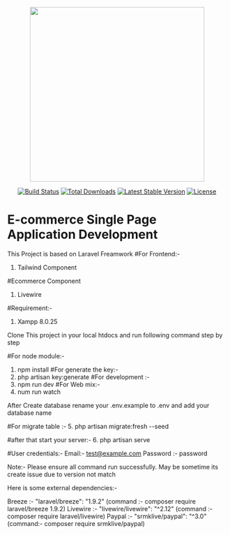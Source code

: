 <p align="center"><a href="https://laravel.com" target="_blank"><img src="https://raw.githubusercontent.com/laravel/art/master/logo-lockup/5%20SVG/2%20CMYK/1%20Full%20Color/laravel-logolockup-cmyk-red.svg" width="400"></a></p>

<p align="center">
<a href="https://travis-ci.org/laravel/framework"><img src="https://travis-ci.org/laravel/framework.svg" alt="Build Status"></a>
<a href="https://packagist.org/packages/laravel/framework"><img src="https://img.shields.io/packagist/dt/laravel/framework" alt="Total Downloads"></a>
<a href="https://packagist.org/packages/laravel/framework"><img src="https://img.shields.io/packagist/v/laravel/framework" alt="Latest Stable Version"></a>
<a href="https://packagist.org/packages/laravel/framework"><img src="https://img.shields.io/packagist/l/laravel/framework" alt="License"></a>
</p>

# E-commerce Single Page Application Development

This Project is based on Laravel Freamwork
#For Frontend:-
1. Tailwind Component
   
#Ecommerce Component
1. Livewire

#Requirement:-
1. Xampp 8.0.25

Clone This project in your local htdocs and run following command step by step

#For node module:-
1. npm install
#For generate the key:-
2. php artisan key:generate
#For development :-
3. npm run dev
#For Web mix:-
4. num run watch

After Create database rename your .env.example to .env and add your database name

#For migrate table :-
5. php artisan migrate:fresh --seed

#after that start your server:-
6. php artisan serve




#User credentials:-
Email:- test@example.com 
Password :- password


Note:- Please ensure all command run successfully. May be sometime its create issue due to version not match

Here is some external dependencies:-

Breeze :- "laravel/breeze": "1.9.2"  (command :- composer require laravel/breeze 1.9.2) 
Livewire :- "livewire/livewire": "^2.12" (command :- composer require laravel/livewire) 
Paypal :- "srmklive/paypal": "^3.0" (command:- composer require srmklive/paypal)



